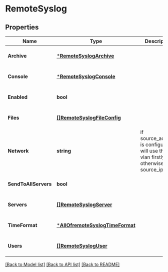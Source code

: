 # RemoteSyslog

## Properties
Name | Type | Description | Notes
------------ | ------------- | ------------- | -------------
**Archive** | [***RemoteSyslogArchive**](remote_syslog_archive.md) |  | [optional] [default to null]
**Console** | [***RemoteSyslogConsole**](remote_syslog_console.md) |  | [optional] [default to null]
**Enabled** | **bool** |  | [optional] [default to false]
**Files** | [**[]RemoteSyslogFileConfig**](remote_syslog_file_config.md) |  | [optional] [default to null]
**Network** | **string** | if source_address is configured, will use the vlan firstly otherwise use source_ip | [optional] [default to null]
**SendToAllServers** | **bool** |  | [optional] [default to false]
**Servers** | [**[]RemoteSyslogServer**](remote_syslog_server.md) |  | [optional] [default to null]
**TimeFormat** | [***AllOfremoteSyslogTimeFormat**](AllOfremoteSyslogTimeFormat.md) |  | [optional] [default to null]
**Users** | [**[]RemoteSyslogUser**](remote_syslog_user.md) |  | [optional] [default to null]

[[Back to Model list]](../README.md#documentation-for-models) [[Back to API list]](../README.md#documentation-for-api-endpoints) [[Back to README]](../README.md)

